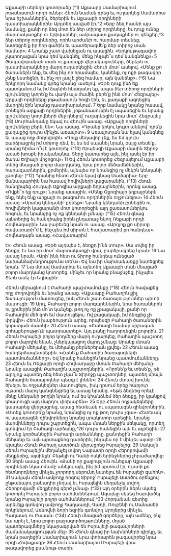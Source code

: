 
Աքաաբի սերնդի կոտորածը
(^1) Աքաաբը Սամարիայում յոթանասուն որդի ուներ։ Հեուն նամակ գրեց եւ ուղարկեց Սամարիա նրա իշխաններին,
ծերերին եւ Աքաաբի որդիների դաստիարակներին։ Այդտեղ ասված էր.^2 «Երբ ձեզ հասնի այս նամակը, քանի որ ձեզ
մոտ են ձեր տիրոջ որդիները, եւ դուք ունեք մարտակառքեր ու երիվարներ, ամրապատ քաղաքներ ու զենքեր,^3 ձեր
տիրոջ որդիներից, որին արժանի ու հարմար տեսնեք, նստեցրե՛ք իր հոր գահին եւ պատերազմե՛ք ձեր տիրոջ տան
համար»։ 4 Նրանք շատ վախեցան ու ասացին. «Երկու թագավոր չկարողացան նրա դեմ կանգնել, մենք ինչպե՞ս դեմ
կանգնենք»։ 5 Թագավորական տան ու քաղաքի վերակացուները, ծերերն ու դաստիարակները մարդ ուղարկեցին Հեուի
մոտ՝ ասելով. «Մենք քո ծառաներն ենք, եւ մեզ ինչ որ հրամայես, կանենք, ոչ ոքի թագավոր չենք նստեցնի, եւ ինչ որ լավ
է քեզ համար, այն կանենք»։
(^6) Նա երկրորդ նամակը գրեց նրանց՝ ասելով. «Եթե դուք ինձ եք պատկանում եւ իմ ձայնին հնազանդ եք, ապա ձեր
տիրոջ որդիների գլուխները կտրե՛ք եւ վաղն այս ժամին բերե՛ք ինձ մոտ՝ Հեզրայել»։ Արքայի որդիները յոթանասուն հոգի
էին, եւ քաղաքի ազդեցիկ մարդիկ էին նրանց դաստիարակում։ 7 Երբ նամակը նրանց հասավ, բռնեցին արքայի
որդիներին, յոթանասունին էլ սպանեցին եւ նրանց գլուխները կողովների մեջ դնելով՝ ուղարկեցին նրա մոտ՝ Հեզրայել։
(^8) Սուրհանդակը եկավ ու Հեուին ասաց. «Արքայի որդիների գլուխները բերել են»։ Նա ասաց. «Դրանք երկու կույտ
անելով՝ դրե՛ք քաղաքից դուրս մինչեւ առավոտ»։ 9 Առավոտյան նա ելավ կանգնեց եւ ասաց ողջ ժողովրդին. «Դուք
մեղավոր չեք, ես եմ գլուխ բարձրացրել իմ տիրոջ դեմ, եւ ես եմ սպանել նրան, բայց տեսե՛ք, սրանց հիմա ո՞վ է կոտորել։
(^10) Որպեսզի Աքաաբի մասին Տիրոջ ասած խոսքն իրականանա, Տերը կատարեց այն, ինչ ասել էր իր ծառա Եղիայի
միջոցով»։ 11 Եվ Հեուն կոտորեց Հեզրայելում Աքաաբի տնից մնացած բոլոր մարդկանց, նրա բոլոր մեծամեծներին,
հարազատներին, քրմերին, այնպես որ նրանցից ոչ մեկին կենդանի չթողեց։
(^12) Դրանից հետո Հեուն ելավ գնաց Սամարիա։ Երբ ճանապարհին նա հասավ հովիվների կացարանին, (^13) Հեուն
հանդիպեց Հուդայի Օքոզիա արքայի եղբայրներին, որոնց ասաց. «Ովքե՞ր եք դուք»։ Նրանք ասացին. «Մենք Օքոզիայի
եղբայրներն ենք, եկել ենք արքայի ու թագուհու որդիներին ողջունելու»։ 14 Հեուն ասաց. «Սրանց կենդանի՛ բռնեք»։
Նրանց կենդանի բռնեցին ու հովիվների կացարանի մոտ կոտորեցին այդ քառասուներկու հոգուն, եւ նրանցից ոչ ոք
կենդանի չմնաց։
(^15) Հեուն գնաց այնտեղից եւ հանդիպեց իրեն ընդառաջ եկող Ռեքաբի որդի Հովնադաբին։ Նա բարեւեց նրան ու ասաց.
«Արդյոք քո սիրտը հավատարի՞մ է, ինչպես իմ սիրտն է հավատարիմ քո հանդեպ»։ Հովնադաբն ասաց. «Հավատարիմ


է»։ Հեուն ասաց. «Եթե այդպես է, ձեռքդ ի՛նձ տուր»։ Սա տվեց իր ձեռքը, եւ նա իր մոտ՝ մարտակառքի վրա, բարձրացրեց
նրան։ 16 Նա ասաց նրան. «Արի՛ ինձ հետ ու Տիրոջ հանդեպ ունեցած նախանձախնդրությունս տե՛ս»։ Եվ նա իր
մարտակառքը նստեցրեց նրան։ 17 Նա մտավ Սամարիա եւ այնտեղ Աքաաբի տան մնացած բոլոր մարդկանց կոտորեց,
մինչեւ որ նրանց բնաջնջեց, ինչպես Տերն ասել էր Եղիային։

Հեուն վերացնում է Բահաղի պաշտամունքը
(^18) Հեուն հավաքեց ողջ ժողովրդին եւ նրանց ասաց. «Աքաաբը Բահաղին քիչ ծառայություն մատուցեց, իսկ Հեուն
շատ ծառայություններ պիտի մատուցի։ 19 Արդ, Բահաղի բոլոր մարգարեներին, նրա ծառաներին ու քրմերին ինձ մո՛տ
կանչեք. թող ոչ ոք չբացակայի, քանի որ Բահաղին մեծ զոհ եմ մատուցելու։ Ով բացակայի, իմ ձեռքից չի փրկվի»։ Հեուն
խաբեություն արեց, որպեսզի Բահաղի ծառաներին կորստյան մատնի։ 20 Հեուն ասաց. «Բահաղի համար սրբազան
զոհաբերությո՛ւն պատրաստեք»։ Այդ բանը հաղորդեցին բոլորին։ 21 Հեուն Իսրայելի բոլոր կողմերը մարդ ուղարկեց,
Բահաղին պաշտող բոլոր մարդիկ եկան, չներկայացող մարդ չմնաց։ Սրանք մտան Բահաղի մեհյանը, եւ մեհյանը
բերնեբերան լցվեց։ 22 Հեուն ասաց հանդերձապետներին. «Հանե՛ք Բահաղին ծառայողների պատմուճանները»։ Եվ
նրանք հանեցին նրանց պատմուճանները։ 23 Հեուն եւ Ռեքաբի որդի Հովնադաբը մտան Բահաղի մեհյանը։ Նրանք
ասացին Բահաղին պաշտողներին. «Որոնե՛ք եւ տեսե՛ք, թե արդյոք այստեղ ձեզ հետ չկա՞ն Տիրոջը պաշտողներ, այստեղ
միայն Բահաղին ծառայողներ պետք է լինեն»։ 24 Հեուն մտավ խունկ ծխելու եւ ողջակեզներ մատուցելու, իսկ դրսում
երեք հարյուր ութսուն մարդ կանգնեցրեց եւ ասաց նրանց. «Եթե ձեզնից որեւէ մեկը կենդանի թողնի նրան, ում ես
կհանձնեմ ձեր ձեռքը, իր կյանքով կհատուցի այդ մարդու փոխարեն»։ 25 Երբ Հեուն ողջակեզները կատարեց վերջացրեց,
ասաց հետեւակ ու սպառազեն զինվորներին. «Մտեք կոտորե՛ք նրանց, նրանցից ոչ ոք թող դուրս չգա»։ Հետեւակ ու
սպառազեն զինվորները նրանց սրակոտոր արեցին, նրանց մարմինները դուրս շպրտեցին, ապա մտան ներքին սենյակը,
որտեղ գտնվում էր Բահաղի արձանը,^26 դուրս հանեցին այն եւ այրեցին։ 27 Նրանք կործանեցին Բահաղի արձանները,
քանդեցին Բահաղի մեհյանը եւ այն արտաքնոց դարձրին, ինչպես որ է մինչեւ այսօր։ 28 Այսպես Հեուն Բահաղ աստծուն
վերացրեց Իսրայելից։ 29 Սակայն Հեուն Իսրայելին մեղանչել տվող Նաբատի որդի Հերոբովամի մեղքերից, այսինքն՝
Բեթելի ու Դանի ոսկե երինջներից չհրաժարվեց։ 30 Տերն ասաց Հեուին. «Քանի որ քաջություն ունեցար Աքաաբի
որդիների նկատմամբ անելու այն, ինչ իմ սրտում էր, ուստի քո հետնորդները մինչեւ չորրորդ սերունդ նստելու են
Իսրայելի գահին»։ 31 Սակայն Հեուն ամբողջ հոգով Տիրոջ՝ Իսրայելի Աստծու օրենքով ընթանալու ջանադիր չեղավ եւ
Իսրայելին մեղանչել տվող Հերոբովամի մեղքերից զերծ չմնաց։
(^32) Այդ օրերին Տերն սկսեց կոտորել Իսրայելի բոլոր սահմաններում, Ազայելը սկսեց հարվածել նրանց Իսրայելի բոլոր
սահմաններում,^33 Հորդանան գետից արեւելք գտնվող ամբողջ Գաղաադի, Գադի, Ռուբենի ու Մանասեի երկրներում,
Առնովնի ձորի եզրին գտնվող Արոյերից մինչեւ Գաղաադ ու Բասան։
(^34) Հեուի մնացած գործերը, այն ամենը, ինչ նա արել է, նրա բոլոր քաջագործությունները, մղած պատերազմները
նկարագրված են Իսրայելի թագավորների ժամանակագրության մեջ։ 35 Հեուն գնաց իր նախնիների գիրկը, եւ նրան
թաղեցին Սամարիայում։ Նրա փոխարեն թագավորեց նրա որդի Հովաքազը։ 36 Հեուն Սամարիայում Իսրայելի վրա
թագավորեց քսանութ տարի։
